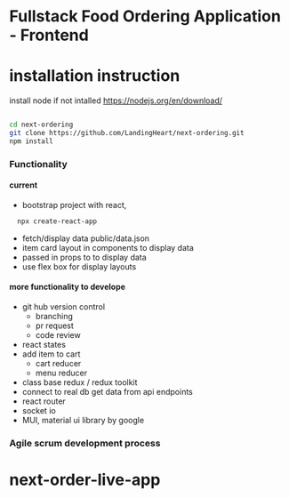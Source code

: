 # Fullstack Food Ordering Application - Frontend


# installation instruction

install node if not intalled https://nodejs.org/en/download/

```bash

cd next-ordering
git clone https://github.com/LandingHeart/next-ordering.git
npm install

```

### Functionality

#### current

- bootstrap project with react,

```bash
  npx create-react-app
```

- fetch/display data public/data.json
- item card layout in components to display data
- passed in props to to display data
- use flex box for display layouts

#### more functionality to develope

- git hub version control
  - branching
  - pr request
  - code review
- react states
- add item to cart
  - cart reducer
  - menu reducer
- class base redux / redux toolkit
- connect to real db get data from api endpoints
- react router
- socket io
- MUI, material ui library by google

### Agile scrum development process

# next-order-live-app
